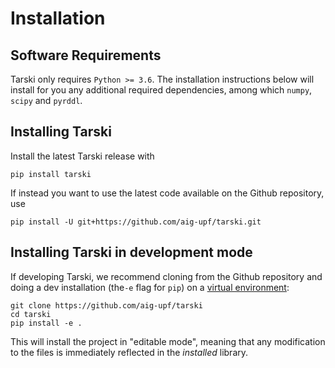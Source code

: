 
# Installation

## Software Requirements
Tarski only requires `Python >= 3.6`. The installation instructions below will install 
for you any additional required dependencies, among which `numpy`, `scipy` and `pyrddl`.


## Installing Tarski

Install the latest Tarski release with

    pip install tarski

If instead you want to use the latest code available on the Github repository, use 
    
    pip install -U git+https://github.com/aig-upf/tarski.git
    

## Installing Tarski in development mode
If developing Tarski, we recommend cloning from the Github repository and doing a dev installation
(the`-e` flag for `pip`) on a [virtual environment](https://docs.python.org/3/tutorial/venv.html):
    
    git clone https://github.com/aig-upf/tarski
    cd tarski
    pip install -e .

This will install the project in "editable mode", meaning that any modification to the files
is immediately reflected in the _installed_ library.
